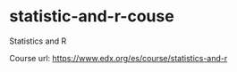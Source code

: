 # statistic-and-r-couse
Statistics and R

Course url: https://www.edx.org/es/course/statistics-and-r
